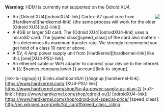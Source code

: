 __Warning:__ HDMI is currently not supported on the Odroid XU4.

<img style="float: right;padding-left: 10px;" src="/img/odroid-xu4/odroid-xu4.jpg">

* An [Odroid XU4][odroidXU4-link] Cortex-A7 quad core from [Hardkernel][hardkernel-link] (the same process will work for the older [Odroid XU3][xu3-link]).
* A 4GB or larger SD card. The [Odroid XU4][odroidXU4-link] uses a microSD card. The [speed class][speed_class] of the card also matters - this determines its maximum transfer rate. We strongly recommend you get hold of a class 10 card or above.
* A 5V, 4 Amp power supply unit from [Hardkernel][hardkernel-link] like this [one][XU4-PSU-link].
* An ethernet cable or WiFi adapter to connect your device to the internet.
A [{{ $names.company.lower }} account][link-to-signup].

[link-to-signup]:{{ $links.dashboardUrl }}/signup
[hardkernel-link]: https://www.hardkernel.com/
[XU4-PSU-link]: https://www.hardkernel.com/shop/5v-4a-power-supply-us-plug-2/
[xu3-link]: https://www.hardkernel.com/shop/odroid-xu3/
[odroidXU4-link]: https://www.hardkernel.com/shop/odroid-xu4-special-price/
[speed_class]: http://en.wikipedia.org/wiki/Sd_card#Speed_class_rating
